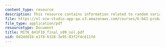 ```yaml
---
content_type: resource
description: This resource contains information related to random variables.
file: https://ol-ocw-studio-app-qa.s3.amazonaws.com/courses/6-041-probabilistic-systems-analysis-and-applied-probability-fall-2010/0d2ddd1be1f863283e9583f2f4c611fd_MIT6_041F10_final_s09_sol.pdf
file_type: application/pdf
resourcetype: Document
title: MIT6_041F10_final_s09_sol.pdf
uid: 0d2ddd1b-e1f8-6328-3e95-83f2f4c611fd
---
```

